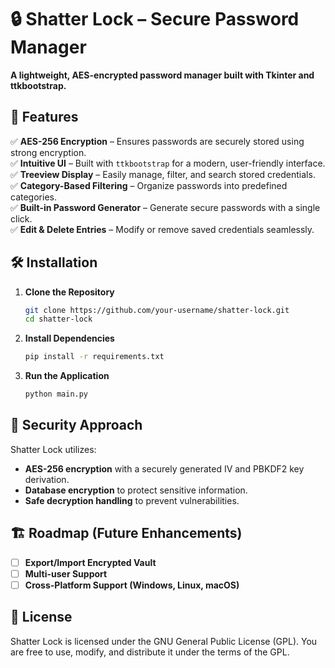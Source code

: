# 🔒 Shatter Lock – Secure Password Manager  
**A lightweight, AES-encrypted password manager built with Tkinter and ttkbootstrap.**  

## 🚀 Features  
✅ **AES-256 Encryption** – Ensures passwords are securely stored using strong encryption.  
✅ **Intuitive UI** – Built with `ttkbootstrap` for a modern, user-friendly interface.  
✅ **Treeview Display** – Easily manage, filter, and search stored credentials.  
✅ **Category-Based Filtering** – Organize passwords into predefined categories.  
✅ **Built-in Password Generator** – Generate secure passwords with a single click.  
✅ **Edit & Delete Entries** – Modify or remove saved credentials seamlessly.  

## 🛠️ Installation  
1. **Clone the Repository**  
   ```bash
   git clone https://github.com/your-username/shatter-lock.git
   cd shatter-lock
   ```
2. **Install Dependencies**  
   ```bash
   pip install -r requirements.txt
   ```
3. **Run the Application**  
   ```bash
   python main.py
   ```

## 🔐 Security Approach  
Shatter Lock utilizes:  
- **AES-256 encryption** with a securely generated IV and PBKDF2 key derivation.  
- **Database encryption** to protect sensitive information.  
- **Safe decryption handling** to prevent vulnerabilities.  

## 🏗️ Roadmap (Future Enhancements)  
- [ ] **Export/Import Encrypted Vault**  
- [ ] **Multi-user Support**  
- [ ] **Cross-Platform Support (Windows, Linux, macOS)**  

## 📜 License  
Shatter Lock is licensed under the GNU General Public License (GPL). You are free to use, modify, and distribute it under the terms of the GPL.
